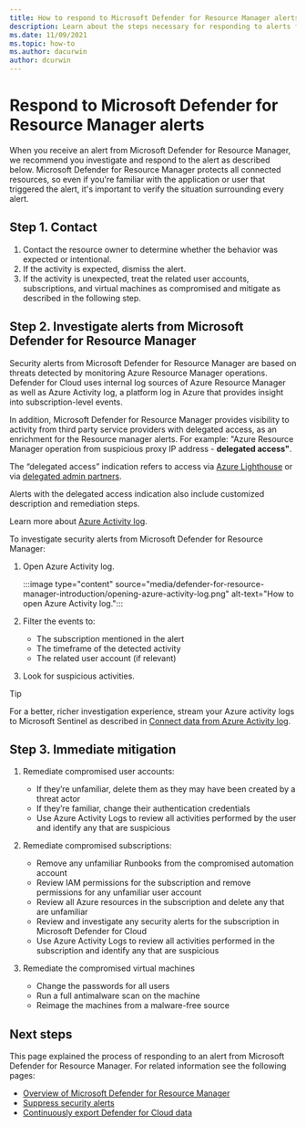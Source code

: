 ```yaml
---
title: How to respond to Microsoft Defender for Resource Manager alerts
description: Learn about the steps necessary for responding to alerts from Microsoft Defender for Resource Manager
ms.date: 11/09/2021
ms.topic: how-to
ms.author: dacurwin
author: dcurwin
---
```


# Respond to Microsoft Defender for Resource Manager alerts

When you receive an alert from Microsoft Defender for Resource Manager, we recommend you investigate and respond to the alert as described below. Microsoft Defender for Resource Manager protects all connected resources, so even if you're familiar with the application or user that triggered the alert, it's important to verify the situation surrounding every alert.  

## Step 1. Contact

1. Contact the resource owner to determine whether the behavior was expected or intentional.
1. If the activity is expected, dismiss the alert.
1. If the activity is unexpected, treat the related user accounts, subscriptions, and virtual machines as compromised and mitigate as described in the following step.

## Step 2. Investigate alerts from Microsoft Defender for Resource Manager

Security alerts from Microsoft Defender for Resource Manager are based on threats detected by monitoring Azure Resource Manager operations. Defender for Cloud uses internal log sources of Azure Resource Manager as well as Azure Activity log, a platform log in Azure that provides insight into subscription-level events.

In addition, Microsoft Defender for Resource Manager provides visibility to activity from third party service providers with delegated access, as an enrichment for the Resource manager alerts.
For example: "Azure Resource Manager operation from suspicious proxy IP address - **delegated access"**.

The “delegated access” indication refers to access via [Azure Lighthouse](/azure/lighthouse/overview) or via [delegated admin partners](/partner-center/dap-faq). 

Alerts with the delegated access indication also include customized description and remediation steps.

Learn more about [Azure Activity log](../azure-monitor/essentials/activity-log.md).

To investigate security alerts from Microsoft Defender for Resource Manager:

1. Open Azure Activity log.

    :::image type="content" source="media/defender-for-resource-manager-introduction/opening-azure-activity-log.png" alt-text="How to open Azure Activity log.":::

1. Filter the events to:
    - The subscription mentioned in the alert
    - The timeframe of the detected activity
    - The related user account (if relevant)

1. Look for suspicious activities.

> [!TIP]
> For a better, richer investigation experience, stream your Azure activity logs to Microsoft Sentinel as described in [Connect data from Azure Activity log](../sentinel/data-connectors/azure-activity.md).

## Step 3. Immediate mitigation 

1. Remediate compromised user accounts:
    - If they’re unfamiliar, delete them as they may have been created by a threat actor
    - If they’re familiar, change their authentication credentials
    - Use Azure Activity Logs to review all activities performed by the user and identify any that are suspicious

1. Remediate compromised subscriptions:
    - Remove any unfamiliar Runbooks from the compromised automation account
    - Review IAM permissions for the subscription and remove permissions for any unfamiliar user account
    - Review all Azure resources in the subscription and delete any that are unfamiliar
    - Review and investigate any security alerts for the subscription in Microsoft Defender for Cloud
    - Use Azure Activity Logs to review all activities performed in the subscription and identify any that are suspicious

1. Remediate the compromised virtual machines
    - Change the passwords for all users
    - Run a full antimalware scan on the machine
    - Reimage the machines from a malware-free source

## Next steps

This page explained the process of responding to an alert from Microsoft Defender for Resource Manager. For related information see the following pages:

- [Overview of Microsoft Defender for Resource Manager](defender-for-resource-manager-introduction.md)
- [Suppress security alerts](alerts-suppression-rules.md)
- [Continuously export Defender for Cloud data](continuous-export.md)

